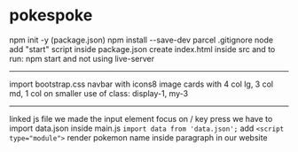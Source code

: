 # pokespoke

npm init -y (package.json)
npm install --save-dev parcel
.gitignore node
add "start" script inside package.json
create index.html inside src
and to run: npm start and not using live-server

---

import bootstrap.css
navbar with icons8 image
cards with 4 col lg, 3 col md, 1 col on smaller
use of class: display-1, my-3

---

linked js file
we made the input element focus on / key press
we have to import data.json inside main.js
`import data from 'data.json';`
add `<script type="module">`
render pokemon name inside paragraph in our website
